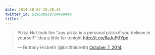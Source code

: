 ```yaml
---
date: 2014-10-07 19:30:44
twitter_id: 519630938754408448
title: ''
---
```


<blockquote class="twitter-tweet"><p lang="en" dir="ltr">Pizza Hut took the &quot;any pizza is a personal pizza if you believe in yourself&quot; idea a little far tonight   <a href="http://t.co/8aJuFtfYpx">http://t.co/8aJuFtfYpx</a></p>&mdash; Brittany Hildreth (@britthildreth) <a href="https://twitter.com/britthildreth/status/519618310581657601?ref_src=twsrc%5Etfw">October 7, 2014</a></blockquote>
<script async src="https://platform.twitter.com/widgets.js" charset="utf-8"></script>
